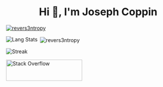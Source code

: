 <h1 align="center">Hi 👋, I'm Joseph Coppin</h1>

<p align="left"> <a href="https://github.com/ryo-ma/github-profile-trophy">
  <img src="https://github-profile-trophy.vercel.app/?username=revers3ntropy&theme=onedark&no-frame=true&rank=SSS,SS,S,AAA,AA" alt="revers3ntropy" />
  </a> </p>

<p><img align="left" src="https://github-readme-stats.vercel.app/api/top-langs?username=revers3ntropy&locale=en&layout=compact&langs_count=10" alt="Lang Stats" /></p>

<p>&nbsp;<img align="center" src="https://github-readme-stats.vercel.app/api?username=revers3ntropy&show_icons=true&locale=en" alt="revers3ntropy" /></p>

<p><img align="center" src="https://github-readme-streak-stats.herokuapp.com/?user=revers3ntropy&" alt="Streak" /></p>


<a href="https://stackoverflow.com/users/14486998/joseph-coppin"><img src="https://stackoverflow.com/users/flair/14486998.png" width="208" height="58" alt="Stack Overflow"></a>
